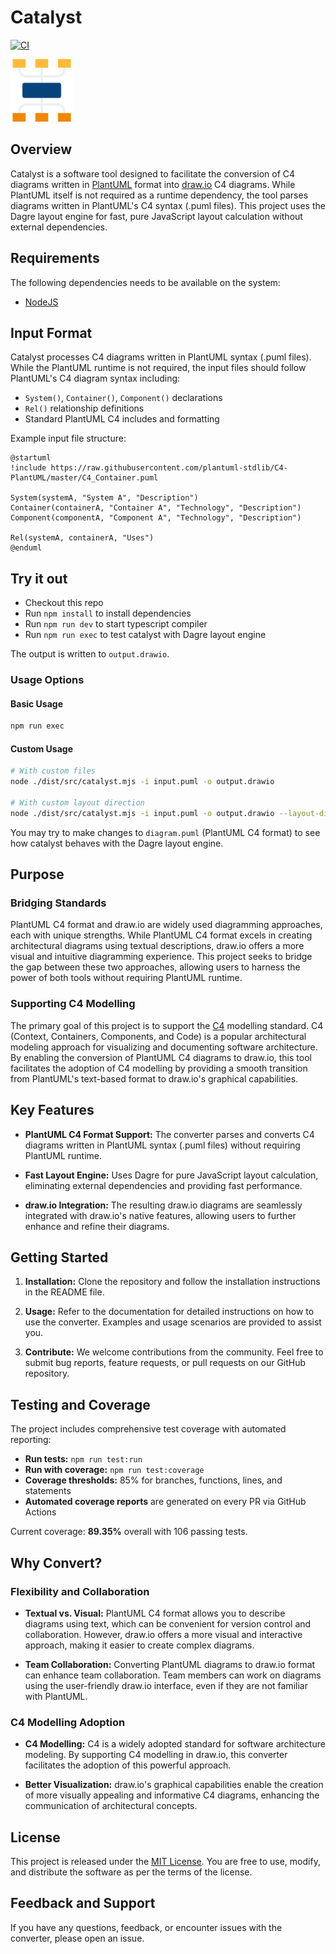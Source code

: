 # Catalyst

[![CI](https://github.com/localgod/catalyst/actions/workflows/ci.yml/badge.svg)](https://github.com/localgod/catalyst/actions/workflows/ci.yml)

<img src="logo.svg" width="100" height="100" alt="Logo">

## Overview

Catalyst is a software tool designed to facilitate the conversion of
C4 diagrams written in [PlantUML](https://plantuml.com/) format into [draw.io](https://draw.io)
C4 diagrams. While PlantUML itself is not required as a runtime dependency,
the tool parses diagrams written in PlantUML's C4 syntax (.puml files).
This project uses the Dagre layout engine for fast, pure JavaScript
layout calculation without external dependencies.

## Requirements

The following dependencies needs to be available on the system:

- [NodeJS](https://nodejs.org)

## Input Format

Catalyst processes C4 diagrams written in PlantUML syntax (.puml files). While the PlantUML
runtime is not required, the input files should follow PlantUML's C4 diagram syntax including:

- `System()`, `Container()`, `Component()` declarations
- `Rel()` relationship definitions
- Standard PlantUML C4 includes and formatting

Example input file structure:

```plantuml
@startuml
!include https://raw.githubusercontent.com/plantuml-stdlib/C4-PlantUML/master/C4_Container.puml

System(systemA, "System A", "Description")
Container(containerA, "Container A", "Technology", "Description")
Component(componentA, "Component A", "Technology", "Description")

Rel(systemA, containerA, "Uses")
@enduml
```

## Try it out

- Checkout this repo
- Run `npm install` to install dependencies
- Run `npm run dev` to start typescript compiler
- Run `npm run exec` to test catalyst with Dagre layout engine

The output is written to `output.drawio`.

### Usage Options

#### Basic Usage

```bash
npm run exec
```

#### Custom Usage

```bash
# With custom files
node ./dist/src/catalyst.mjs -i input.puml -o output.drawio

# With custom layout direction
node ./dist/src/catalyst.mjs -i input.puml -o output.drawio --layout-direction LR
```

You may try to make changes to `diagram.puml` (PlantUML C4 format) to see how catalyst behaves with the Dagre layout engine.

## Purpose

### Bridging Standards

PlantUML C4 format and draw.io are widely used diagramming approaches, each with unique
strengths. While PlantUML C4 format excels in creating architectural diagrams using textual
descriptions, draw.io offers a more visual and intuitive diagramming
experience. This project seeks to bridge the gap between these two approaches,
allowing users to harness the power of both tools without requiring PlantUML runtime.

### Supporting C4 Modelling

The primary goal of this project is to support the [C4](https://c4model.com)
modelling standard. C4 (Context, Containers, Components, and Code) is a popular
architectural modeling approach for visualizing and documenting software
architecture. By enabling the conversion of PlantUML C4 diagrams to draw.io,
this tool facilitates the adoption of C4 modelling by providing a smooth
transition from PlantUML's text-based format to draw.io's graphical capabilities.

## Key Features

- **PlantUML C4 Format Support:** The converter parses and converts C4 diagrams
written in PlantUML syntax (.puml files) without requiring PlantUML runtime.

- **Fast Layout Engine:** Uses Dagre for pure JavaScript layout calculation,
eliminating external dependencies and providing fast performance.

- **draw.io Integration:** The resulting draw.io diagrams are seamlessly
integrated with draw.io's native features, allowing users to further enhance and
refine their diagrams.

## Getting Started

1. **Installation:** Clone the repository and follow the installation
instructions in the README file.

2. **Usage:** Refer to the documentation for detailed instructions on how to use
the converter. Examples and usage scenarios are provided to assist you.

3. **Contribute:** We welcome contributions from the community. Feel free to
submit bug reports, feature requests, or pull requests on our GitHub repository.

## Testing and Coverage

The project includes comprehensive test coverage with automated reporting:

- **Run tests:** `npm run test:run`
- **Run with coverage:** `npm run test:coverage`
- **Coverage thresholds:** 85% for branches, functions, lines, and statements
- **Automated coverage reports** are generated on every PR via GitHub Actions

Current coverage: **89.35%** overall with 106 passing tests.

## Why Convert?

### Flexibility and Collaboration

- **Textual vs. Visual:** PlantUML C4 format allows you to describe diagrams using text,
which can be convenient for version control and collaboration. However, draw.io
offers a more visual and interactive approach, making it easier to create
complex diagrams.

- **Team Collaboration:** Converting PlantUML diagrams to draw.io format can
enhance team collaboration. Team members can work on diagrams using the
user-friendly draw.io interface, even if they are not familiar with PlantUML.

### C4 Modelling Adoption

- **C4 Modelling:** C4 is a widely adopted standard for software architecture
modeling. By supporting C4 modelling in draw.io, this converter facilitates the
adoption of this powerful approach.

- **Better Visualization:** draw.io's graphical capabilities enable the creation
of more visually appealing and informative C4 diagrams, enhancing the
communication of architectural concepts.

## License

This project is released under the [MIT License](LICENSE). You are free to use,
modify, and distribute the software as per the terms of the license.

## Feedback and Support

If you have any questions, feedback, or encounter issues with the converter,
please open an issue.

